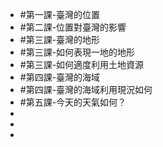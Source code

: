 - #第一課-臺灣的位置
- #第二課-位置對臺灣的影響
- #第三課-臺灣的地形
- #第三課-如何表現一地的地形
- #第三課-如何適度利用土地資源
- #第四課-臺灣的海域
- #第四課-臺灣的海域利用現況如何
- #第五課-今天的天氣如何？
-
-
-